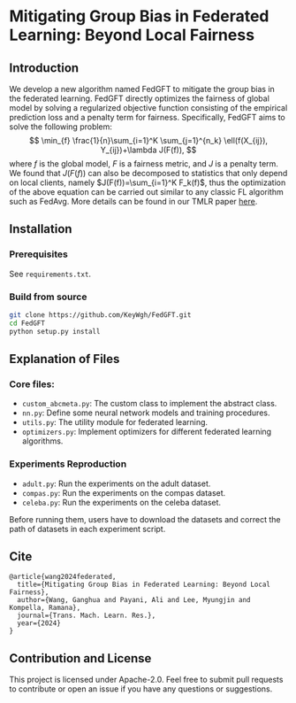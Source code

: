 # Mitigating Group Bias in Federated Learning: Beyond Local Fairness

## Introduction

We develop a new algorithm named FedGFT to mitigate the group bias in the federated learning. FedGFT directly optimizes the fairness of global model by solving a regularized objective function consisting of the empirical prediction loss and a penalty term for fairness. Specifically, FedGFT aims to solve the following problem:
$$
\min_{f} \frac{1}{n}\sum_{i=1}^K \sum_{j=1}^{n_k} \ell(f(X_{ij}), Y_{ij})+\lambda J(F(f)),
$$
where $f$ is the global model, $F$ is a fairness metric, and $J$ is a penalty term. We found that $J(F(f))$ can also be decomposed to statistics that only depend on local clients, namely $J(F(f))=\sum_{i=1}^K F_k(f)$, thus the optimization of the above equation can be carried out similar to any classic FL algorithm such as FedAvg. More details can be found in our TMLR paper [here](https://openreview.net/pdf?id=ANXoddnzct?).

## Installation

### Prerequisites

See `requirements.txt`.

### Build from source

```bash
git clone https://github.com/KeyWgh/FedGFT.git
cd FedGFT
python setup.py install
```

## Explanation of Files

### Core files:
- `custom_abcmeta.py`: The custom class to implement the abstract class.
- `nn.py`: Define some neural network models and training procedures.
- `utils.py`: The utility module for federated learning.
- `optimizers.py`: Implement optimizers for different federated learning algorithms.

### Experiments Reproduction
- `adult.py`: Run the experiments on the adult dataset.
- `compas.py`: Run the experiments on the compas dataset.
- `celeba.py`: Run the experiments on the celeba dataset.

Before running them, users have to download the datasets and correct the path of datasets in each experiment script.
  

## Cite

```
@article{wang2024federated,
  title={Mitigating Group Bias in Federated Learning: Beyond Local Fairness},
  author={Wang, Ganghua and Payani, Ali and Lee, Myungjin and Kompella, Ramana},
  journal={Trans. Mach. Learn. Res.},
  year={2024}
}
```


## Contribution and License

This project is licensed under Apache-2.0. Feel free to submit pull requests to contribute or open an issue if you have any questions or suggestions.